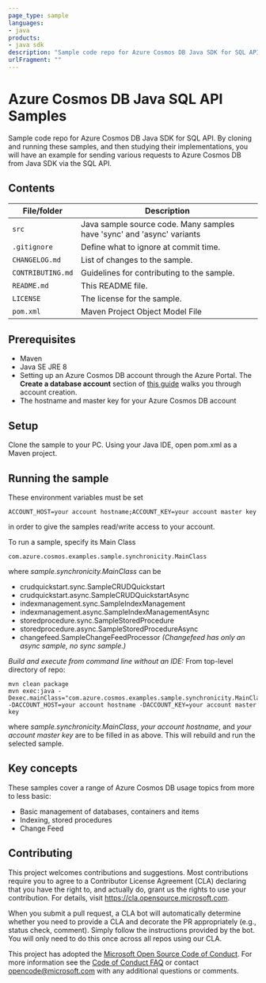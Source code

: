 ```yaml
---
page_type: sample
languages:
- java
products:
- java sdk
description: "Sample code repo for Azure Cosmos DB Java SDK for SQL API"
urlFragment: ""
---
```


# Azure Cosmos DB Java SQL API Samples

<!-- 
Guidelines on README format: https://review.docs.microsoft.com/help/onboard/admin/samples/concepts/readme-template?branch=master

Guidance on onboarding samples to docs.microsoft.com/samples: https://review.docs.microsoft.com/help/onboard/admin/samples/process/onboarding?branch=master

Taxonomies for products and languages: https://review.docs.microsoft.com/new-hope/information-architecture/metadata/taxonomies?branch=master
-->

Sample code repo for Azure Cosmos DB Java SDK for SQL API. By cloning and running these samples, and then studying their implementations, you will have an example for sending various requests to Azure Cosmos DB from Java SDK via the SQL API.

## Contents

| File/folder       | Description                                |
|-------------------|--------------------------------------------|
| `src`             | Java sample source code. Many samples have 'sync' and 'async' variants                |
| `.gitignore`      | Define what to ignore at commit time.      |
| `CHANGELOG.md`    | List of changes to the sample.             |
| `CONTRIBUTING.md` | Guidelines for contributing to the sample. |
| `README.md`       | This README file.                          |
| `LICENSE`         | The license for the sample.                |
| `pom.xml`         | Maven Project Object Model File

## Prerequisites

* Maven
* Java SE JRE 8
* Setting up an Azure Cosmos DB account through the Azure Portal. The **Create a database account** section of [this guide](https://docs.microsoft.com/en-us/azure/cosmos-db/create-sql-api-java) walks you through account creation. 
* The hostname and master key for your Azure Cosmos DB account

## Setup

Clone the sample to your PC. Using your Java IDE, open pom.xml as a Maven project.

## Running the sample

These environment variables must be set

```
ACCOUNT_HOST=your account hostname;ACCOUNT_KEY=your account master key
```

in order to give the samples read/write access to your account.

To run a sample, specify its Main Class 

```
com.azure.cosmos.examples.sample.synchronicity.MainClass
```

where *sample.synchronicity.MainClass* can be
* crudquickstart.sync.SampleCRUDQuickstart
* crudquickstart.async.SampleCRUDQuickstartAsync
* indexmanagement.sync.SampleIndexManagement
* indexmanagement.async.SampleIndexManagementAsync
* storedprocedure.sync.SampleStoredProcedure
* storedprocedure.async.SampleStoredProcedureAsync
* changefeed.SampleChangeFeedProcessor *(Changefeed has only an async sample, no sync sample.)*

*Build and execute from command line without an IDE:* From top-level directory of repo:
```
mvn clean package
mvn exec:java -Dexec.mainClass="com.azure.cosmos.examples.sample.synchronicity.MainClass" -DACCOUNT_HOST=your account hostname -DACCOUNT_KEY=your account master key
```

where *sample.synchronicity.MainClass*, *your account hostname*, and *your account master key* are to be filled in as above. This will rebuild and run the selected sample.

## Key concepts

These samples cover a range of Azure Cosmos DB usage topics from more to less basic:
* Basic management of databases, containers and items
* Indexing, stored procedures
* Change Feed

## Contributing

This project welcomes contributions and suggestions.  Most contributions require you to agree to a
Contributor License Agreement (CLA) declaring that you have the right to, and actually do, grant us
the rights to use your contribution. For details, visit https://cla.opensource.microsoft.com.

When you submit a pull request, a CLA bot will automatically determine whether you need to provide
a CLA and decorate the PR appropriately (e.g., status check, comment). Simply follow the instructions
provided by the bot. You will only need to do this once across all repos using our CLA.

This project has adopted the [Microsoft Open Source Code of Conduct](https://opensource.microsoft.com/codeofconduct/).
For more information see the [Code of Conduct FAQ](https://opensource.microsoft.com/codeofconduct/faq/) or
contact [opencode@microsoft.com](mailto:opencode@microsoft.com) with any additional questions or comments.
